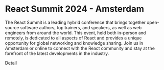 # React Summit 2024 - Amsterdam

The React Summit is a leading hybrid conference that brings together open-source software authors, top trainers, and speakers, as well as web engineers from around the world. This event, held both in-person and remotely, is dedicated to all aspects of React and provides a unique opportunity for global networking and knowledge sharing. Join us in Amsterdam or online to connect with the React community and stay at the forefront of the latest developments in the industry. 

[Detail](https://eduitfree.com/courses/react-summit-2024-amsterdam)